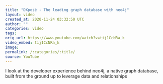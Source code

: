 ```yaml
---
title: "DXposé - The leading graph database with neo4j"
layout: video
created_at: 2020-11-24 03:32:50 UTC
author: ""
categories: video
tags: 
orig_url: https://www.youtube.com/watch?v=tij1CcNRa_k
video_embed: tij1CcNRa_k
image:
permalink: /:categories/:title/
source: YouTube
---
```

I look at the developer experience behind neo4j, a native graph database, built from the ground up to leverage data and relationships